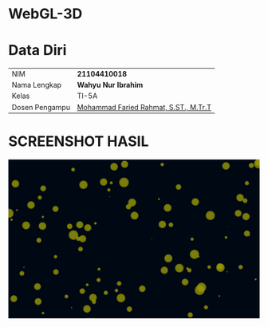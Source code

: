 # WebGL-3D

# Data Diri

|  |  |
|--|--|
| NIM | **21104410018** |
| Nama Lengkap | **Wahyu Nur Ibrahim** |
| Kelas | TI-5A |
| Dosen Pengampu | [Mohammad Faried Rahmat, S.ST., M.Tr.T](https://github.com/fariedrahmat) |

# SCREENSHOT HASIL
![SS](https://github.com/WahyuNurIbrah/Tugas_Perulangan/blob/main/Gambar%20P5js.png)
